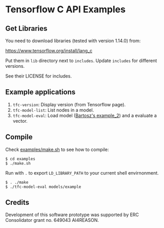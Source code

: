 # Tensorflow C API Examples

## Get Libraries ##

You need to download libraries (tested with version 1.14.0) from:

   https://www.tensorflow.org/install/lang_c

Put them in `lib` directory next to `includes`.  Update `includes` for different versions.

See their LICENSE for includes.

## Example applications ##

1) `tfc-version`: Display version (from Tensorflow page).
2) `tfc-model-list`: List nodes in a model.
3) `tfc-model-eval`: Load model ([Bartosz's example_2](https://github.com/BartoszPiotrowski/tensorflow-save-in-python-load-in-cpp/tree/master/example_2)) and a evaluate a vector.

## Compile ##

Check [examples/make.sh](examples/make.sh) to see how to compile:

   ```shell
   $ cd examples
   $ ./make.sh
   ```

Run with `.` to export `LD_LIBRARY_PATH` to your current shell envirnonment.

   ```shell
   $ . ./make
   $ ./tfc-model-eval models/example
   ```

## Credits ##

Development of this software prototype was supported by ERC Consolidator grant no. 649043 AI4REASON.

